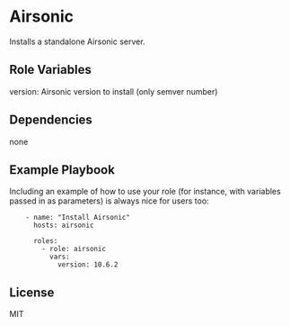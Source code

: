 Airsonic
=========

Installs a standalone Airsonic server.

Role Variables
--------------

version: Airsonic version to install (only semver number)

Dependencies
------------

none

Example Playbook
----------------

Including an example of how to use your role (for instance, with variables passed in as parameters) is always nice for users too:

        - name: "Install Airsonic"
          hosts: airsonic
        
          roles:
            - role: airsonic
              vars:
                version: 10.6.2

License
-------

MIT

